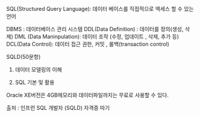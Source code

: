 SQL(Structured Query Language): 데이터 베이스를 직접적으로 엑세스 할 수 있는 언어

DBMS : 데이터베이스 관리 시스템
DDL(Data Definition) : 데이터를 정의(생성, 삭제)
DML (Data Maninpulation): 데이터 조작 (수정, 업데이트 , 삭제, 추가 등)
DCL(Data Control): 데이터 접근 권한, 커밋 , 롤백(transaction control)

SQLD(50문항)

1. 데이터 모델링의 이해

2. SQL 기본 및 활용

Oracle XE버전은 4GB메모리와 데이터파일까지는 무료로 사용할 수 있다.

출처 : 인프런 SQL 개발자 (SQLD) 자격증 따기
